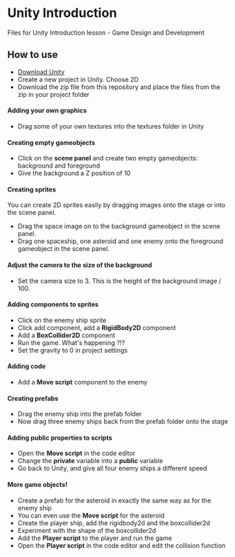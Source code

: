 # Unity Introduction

Files for Unity Introduction lesson - Game Design and Development

## How to use

- [Download Unity](https://unity3d.com/get-unity/download) 
- Create a new project in Unity. Choose 2D
- Download the zip file from this repository and place the files from the zip in your project folder

#### Adding your own graphics
- Drag some of your own textures into the textures folder in Unity

#### Creating empty gameobjects
- Click on the **scene panel** and create two empty gameobjects: background and foreground
- Give the background a Z position of 10

#### Creating sprites
You can create 2D sprites easily by dragging images onto the stage or into the scene panel.
- Drag the space image on to the background gameobject in the scene panel.
- Drag one spaceship, one asteroid and one enemy onto the foreground gameobject in the scene panel.

#### Adjust the camera to the size of the background
- Set the camera size to 3. This is the height of the background image / 100.

#### Adding components to sprites
- Click on the enemy ship sprite
- Click add component, add a **RigidBody2D** component
- Add a **BoxCollider2D** component
- Run the game. What's happening ?!?
- Set the gravity to 0 in project settings

#### Adding code
- Add a **Move script** component to the enemy

#### Creating prefabs
- Drag the enemy ship into the prefab folder
- Now drag three enemy ships back from the prefab folder onto the stage

#### Adding public properties to scripts
- Open the **Move script** in the code editor
- Change the **private** variable into a **public** variable
- Go back to Unity, and give all four enemy ships a different speed

#### More game objects!
- Create a prefab for the asteroid in exactly the same way as for the enemy ship
- You can even use the **Move script** for the asteroid
- Create the player ship, add the rigidbody2d and the boxcollider2d
- Experiment with the shape of the boxcollider2d
- Add the **Player script** to the player and run the game
- Open the **Player script** in the code editor and edit the collision function
